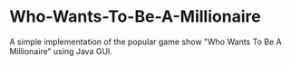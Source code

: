 # Who-Wants-To-Be-A-Millionaire
A simple implementation of the popular game show "Who Wants To Be A Millionaire" using Java GUI.
